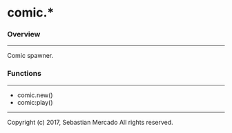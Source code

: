 # comic.*
### Overview
---

Comic spawner.

### Functions
---

 - comic.new()
 - comic:play() 

---
Copyright (c) 2017, Sebastian Mercado
All rights reserved.